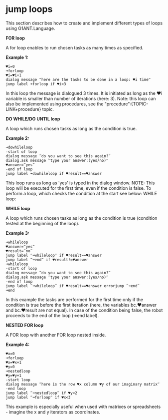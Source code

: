 # jump loops

This section describes how to create and implement different types of loops using G1ANT.Language.

**FOR loop**

A for loop enables to run chosen tasks as many times as specified.

**Example 1:**
```G1ANT
♥i=0
➜forloop
♥i=♥i+1
dialog message ‴here are the tasks to be done in a loop: ♥i time‴
jump label ➜forloop if ♥i<3
```

In this loop the message is dialogued 3 times. It is initiated as long as the ♥i variable is smaller than number of iterations (here: 3).
Note: this loop can also be implemented using procedures, see the "procedure":{TOPIC-LINK+procedure} topic.
   

**DO WHILE/DO UNTIL loop**

A loop which runs chosen tasks as long as the condition is true.

**Example 2:**
```G1ANT
➜dowhileloop
-start of loop
dialog message ‴do you want to see this again?‴
dialog.ask message ‴type your answer:(yes/no)‴
♥answer=‴yes‴
-end of loop
jump label ➜dowhileloop if ♥result==♥answer
```

This loop runs as long as 'yes' is typed in the dialog window.
NOTE: This loop will be executed for the first time, even if the condition is false. To perform a loop, which checks the condition at the start see below: WHILE loop:

**WHILE loop**

A loop which runs chosen tasks as long as the condition is true (condition tested at the beginning of the loop).

**Example 3:**
```G1ANT
➜whileloop
♥answer=‴yes‴
♥result=‴no‴
jump label ‴➜whileloop‴ if ♥result==♥answer
jump label ‴➜end‴ if ♥result!=♥answer
➜whileloop
-start of loop
dialog message ‴do you want to see this again?‴
dialog.ask message ‴type your answer:(yes/no)‴
-end of loop
jump label ‴➜whileloop‴ if ♥result==♥answer errorjump ‴➜end‴
➜end
```

In this example the tasks are performed for the first time only if the condition is true before the first iteration (here, the variables bc.♥answer and bc.♥result are not equal). In case of the condition being false, the robot proceeds to the end of the loop (➜end label).

**NESTED FOR loop**

A FOR loop with another FOR loop nested inside.

**Example 4:**
```G1ANT
♥x=0
➜forloop
♥x=♥x+1
♥y=0
➜nestedloop
♥y=♥y+1
-start loop
dialog message ‴here is the row ♥x column ♥y of our imaginary matrix‴
-end loop
jump label ‴➜nestedloop‴ if ♥y<2
jump label ‴➜forloop‴ if ♥x<3
```

This example is especially useful when used with matrixes or spreadsheets - imagine the x and y iterators as coordinates.
